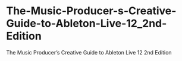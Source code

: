 # The-Music-Producer-s-Creative-Guide-to-Ableton-Live-12_2nd-Edition
The Music Producer’s Creative Guide to Ableton Live 12 2nd Edition
